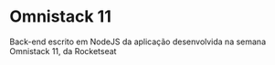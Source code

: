 # Omnistack 11
Back-end escrito em NodeJS da aplicação desenvolvida na semana Omnistack 11, da Rocketseat

[![<carlosdaniiel07>](https://circleci.com/gh/carlosdaniiel07/omnistack-11-backend.svg?style=shield)](https://circleci.com/)

